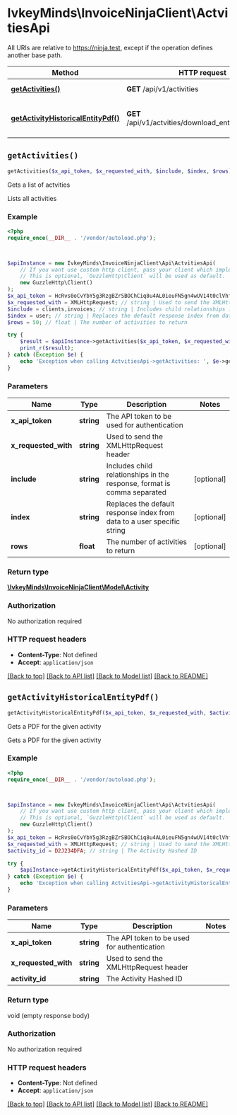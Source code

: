 # IvkeyMinds\InvoiceNinjaClient\ActvitiesApi

All URIs are relative to https://ninja.test, except if the operation defines another base path.

| Method | HTTP request | Description |
| ------------- | ------------- | ------------- |
| [**getActivities()**](ActvitiesApi.md#getActivities) | **GET** /api/v1/activities | Gets a list of actvities |
| [**getActivityHistoricalEntityPdf()**](ActvitiesApi.md#getActivityHistoricalEntityPdf) | **GET** /api/v1/actvities/download_entity/{activity_id} | Gets a PDF for the given activity |


## `getActivities()`

```php
getActivities($x_api_token, $x_requested_with, $include, $index, $rows): \IvkeyMinds\InvoiceNinjaClient\Model\Activity
```

Gets a list of actvities

Lists all activities

### Example

```php
<?php
require_once(__DIR__ . '/vendor/autoload.php');



$apiInstance = new IvkeyMinds\InvoiceNinjaClient\Api\ActvitiesApi(
    // If you want use custom http client, pass your client which implements `GuzzleHttp\ClientInterface`.
    // This is optional, `GuzzleHttp\Client` will be used as default.
    new GuzzleHttp\Client()
);
$x_api_token = HcRvs0oCvYbY5g3RzgBZrSBOChCiq8u4AL0ieuFN5gn4wUV14t0clVhfPc5OX99q; // string | The API token to be used for authentication
$x_requested_with = XMLHttpRequest; // string | Used to send the XMLHttpRequest header
$include = clients,invoices; // string | Includes child relationships in the response, format is comma separated
$index = user; // string | Replaces the default response index from data to a user specific string
$rows = 50; // float | The number of activities to return

try {
    $result = $apiInstance->getActivities($x_api_token, $x_requested_with, $include, $index, $rows);
    print_r($result);
} catch (Exception $e) {
    echo 'Exception when calling ActvitiesApi->getActivities: ', $e->getMessage(), PHP_EOL;
}
```

### Parameters

| Name | Type | Description  | Notes |
| ------------- | ------------- | ------------- | ------------- |
| **x_api_token** | **string**| The API token to be used for authentication | |
| **x_requested_with** | **string**| Used to send the XMLHttpRequest header | |
| **include** | **string**| Includes child relationships in the response, format is comma separated | [optional] |
| **index** | **string**| Replaces the default response index from data to a user specific string | [optional] |
| **rows** | **float**| The number of activities to return | [optional] |

### Return type

[**\IvkeyMinds\InvoiceNinjaClient\Model\Activity**](../Model/Activity.md)

### Authorization

No authorization required

### HTTP request headers

- **Content-Type**: Not defined
- **Accept**: `application/json`

[[Back to top]](#) [[Back to API list]](../../README.md#endpoints)
[[Back to Model list]](../../README.md#models)
[[Back to README]](../../README.md)

## `getActivityHistoricalEntityPdf()`

```php
getActivityHistoricalEntityPdf($x_api_token, $x_requested_with, $activity_id)
```

Gets a PDF for the given activity

Gets a PDF for the given activity

### Example

```php
<?php
require_once(__DIR__ . '/vendor/autoload.php');



$apiInstance = new IvkeyMinds\InvoiceNinjaClient\Api\ActvitiesApi(
    // If you want use custom http client, pass your client which implements `GuzzleHttp\ClientInterface`.
    // This is optional, `GuzzleHttp\Client` will be used as default.
    new GuzzleHttp\Client()
);
$x_api_token = HcRvs0oCvYbY5g3RzgBZrSBOChCiq8u4AL0ieuFN5gn4wUV14t0clVhfPc5OX99q; // string | The API token to be used for authentication
$x_requested_with = XMLHttpRequest; // string | Used to send the XMLHttpRequest header
$activity_id = D2J234DFA; // string | The Activity Hashed ID

try {
    $apiInstance->getActivityHistoricalEntityPdf($x_api_token, $x_requested_with, $activity_id);
} catch (Exception $e) {
    echo 'Exception when calling ActvitiesApi->getActivityHistoricalEntityPdf: ', $e->getMessage(), PHP_EOL;
}
```

### Parameters

| Name | Type | Description  | Notes |
| ------------- | ------------- | ------------- | ------------- |
| **x_api_token** | **string**| The API token to be used for authentication | |
| **x_requested_with** | **string**| Used to send the XMLHttpRequest header | |
| **activity_id** | **string**| The Activity Hashed ID | |

### Return type

void (empty response body)

### Authorization

No authorization required

### HTTP request headers

- **Content-Type**: Not defined
- **Accept**: `application/json`

[[Back to top]](#) [[Back to API list]](../../README.md#endpoints)
[[Back to Model list]](../../README.md#models)
[[Back to README]](../../README.md)
